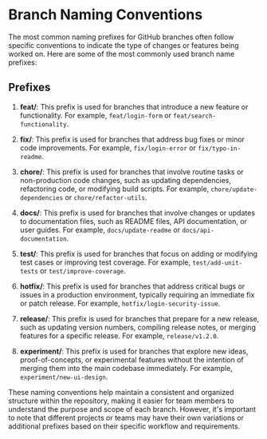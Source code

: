 # Branch Naming Conventions

The most common naming prefixes for GitHub branches often follow specific conventions to indicate the type of changes or features being worked on. Here are some of the most commonly used branch name prefixes:

## Prefixes

1. **feat/**: This prefix is used for branches that introduce a new feature or functionality. For example, `feat/login-form` or `feat/search-functionality`.

2. **fix/**: This prefix is used for branches that address bug fixes or minor code improvements. For example, `fix/login-error` or `fix/typo-in-readme`.

3. **chore/**: This prefix is used for branches that involve routine tasks or non-production code changes, such as updating dependencies, refactoring code, or modifying build scripts. For example, `chore/update-dependencies` or `chore/refactor-utils`.

4. **docs/**: This prefix is used for branches that involve changes or updates to documentation files, such as README files, API documentation, or user guides. For example, `docs/update-readme` or `docs/api-documentation`.

5. **test/**: This prefix is used for branches that focus on adding or modifying test cases or improving test coverage. For example, `test/add-unit-tests` or `test/improve-coverage`.

6. **hotfix/**: This prefix is used for branches that address critical bugs or issues in a production environment, typically requiring an immediate fix or patch release. For example, `hotfix/login-security-issue`.

7. **release/**: This prefix is used for branches that prepare for a new release, such as updating version numbers, compiling release notes, or merging features for a specific release. For example, `release/v1.2.0`.

8. **experiment/**: This prefix is used for branches that explore new ideas, proof-of-concepts, or experimental features without the intention of merging them into the main codebase immediately. For example, `experiment/new-ui-design`.

These naming conventions help maintain a consistent and organized structure within the repository, making it easier for team members to understand the purpose and scope of each branch. However, it's important to note that different projects or teams may have their own variations or additional prefixes based on their specific workflow and requirements.